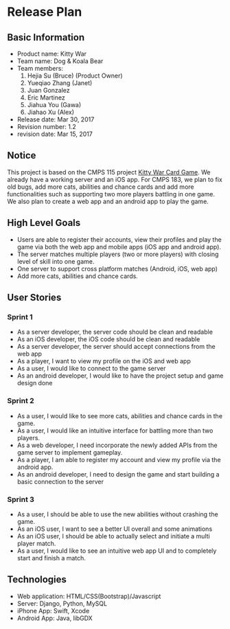 # Release Plan

## Basic Information

* Product name: Kitty War
* Team name: Dog & Koala Bear
* Team members:
    1. Hejia Su (Bruce) (Product Owner)
    2. Yueqiao Zhang (Janet)
    3. Juan Gonzalez
    4. Eric Martinez
    5. Jiahua You (Gawa)
    6. Jiahao Xu (Alex)
* Release date: Mar 30, 2017
* Revision number: 1.2
* revision date: Mar 15, 2017

## Notice

This project is based on the CMPS 115 project [Kitty War Card Game](https://github.com/brucedsu/KittyWar). We already have a working server and an iOS app. For CMPS 183, we plan to fix old bugs, add more cats, abilities and chance cards and add more functionalities such as supporting two more players battling in one game. We also plan to create a web app and an android app to play the game.

## High Level Goals

* Users are able to register their accounts, view their profiles and play the game via both the web app and mobile apps (iOS app and android app).
* The server matches multiple players (two or more players) with closing level of skill into one game.
* One server to support cross platform matches (Android, iOS, web app)
* Add more cats, abilities and chance cards.

## User Stories

### Sprint 1

* As a server developer, the server code should be clean and readable
* As an iOS developer, the iOS code should be clean and readable
* As a server developer, the server should accept connections from the web app
* As a player, I want to view my profile on the iOS and web app
* As a user, I would like to connect to the game server
* As an android developer, I would like to have the project setup and game design done

### Sprint 2

* As a user, I would like to see more cats, abilities and chance cards in the game.
* As a user, I would like an intuitive interface for battling more than two players.
* As a web developer, I need incorporate the newly added APIs from the game server to implement gameplay.
* As a player, I am able to register my account and view my profile via the android app.
* As an android developer, I need to design the game and start building a basic connection to the server

### Sprint 3

* As a user, I should be able to use the new abilities without crashing the game.
* As an iOS user, I want to see a better UI overall and some animations
* As an iOS user, I should be able to actually select and initiate a multi player match.
* As a user, I would like to see an intuitive web app UI and to completely start and finish a match.

## Technologies

* Web application: HTML/CSS(Bootstrap)/Javascript
* Server: Django, Python, MySQL
* iPhone App: Swift, Xcode
* Android App: Java, libGDX

